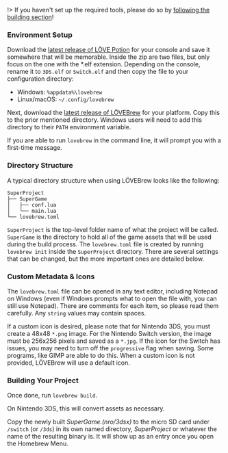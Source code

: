 !> If you haven't set up the required tools, please do so by [following the building section](building?id=getting-started)!

### Environment Setup

Download the [latest release of LÖVE Potion](https://github.com/lovebrew/LovePotion/releases) for your console and save it somewhere that will be memorable. Inside the zip are two files, but only focus on the one with the *.elf extension. Depending on the console, rename it to `3DS.elf` or `Switch.elf` and then copy the file to your configuration directory:

* Windows: `%appdata%\lovebrew`
* Linux/macOS: `~/.config/lovebrew`

Next, download the [latest release of LÖVEBrew](https://github.com/lovebrew/lovebrew/releases) for your platform. Copy this to the prior mentioned directory. Windows users will need to add this directory to their `PATH` environment variable.

If you are able to run `lovebrew` in the command line, it will prompt you with a first-time message.

### Directory Structure

A typical directory structure when using LÖVEBrew looks like the following:

```
SuperProject
├── SuperGame
│   ├── conf.lua
│   └── main.lua
└── lovebrew.toml
```

`SuperProject` is the top-level folder name of what the project will be called. `SuperGame` is the directory to hold all of the game assets that will be used during the build process. The `lovebrew.toml` file is created by running `lovebrew init` inside the `SuperProject` directory. There are several settings that can be changed, but the more important ones are detailed below.

### Custom Metadata & Icons

The `lovebrew.toml` file can be opened in any text editor, including Notepad on Windows (even if Windows prompts what to open the file with, you can still use Notepad). There are comments for each item, so please read them carefully. Any `string` values may contain spaces.

If a custom icon is desired, please note that for Nintendo 3DS, you must create a 48x48 `*.png` image. For the Nintendo Switch version, the image must be 256x256 pixels and saved as a `*.jpg`. If the icon for the Switch has issues, you may need to turn off the `progressive` flag when saving. Some programs, like GIMP are able to do this. When a custom icon is not provided, LÖVEBrew will use a default icon.

### Building Your Project

Once done, run `lovebrew build`.

On Nintendo 3DS, this will convert assets as necessary.

Copy the newly built *SuperGame.(nro/3dsx)* to the micro SD card under `/switch` (or `/3ds`) in its own named directory, *SuperProject* or whatever the name of the resulting binary is. It will show up as an entry once you open the Homebrew Menu.
